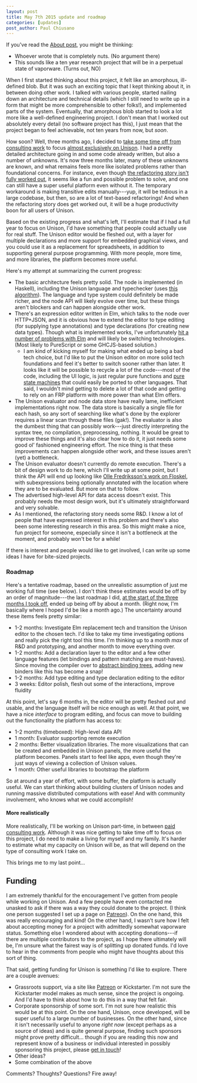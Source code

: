 ```yaml
---
layout: post
title: May 7th 2015 update and roadmap
categories: [updates]
post_author: Paul Chiusano
---
```


If you've read the [About post](/2015-05-07/about.html), you might be thinking:

* Whoever wrote that is completely nuts. (No argument there)
* This sounds like a ten year research project that will be in a perpetual state of vaporware. (Turns out, NO)

When I first started thinking about this project, it felt like an amorphous, ill-defined blob. But it was such an exciting topic that I kept thinking about it, in between doing other work. I talked with various people, started nailing down an architecture and technical details (which I still need to write up in a form that might be more comprehensible to other folks!), and implemented parts of the system. Eventually, that amorphous blob started to look a lot more like a well-defined engineering project. I don't mean that I worked out absolutely every detail (no software project has this), I just mean that the project began to feel achievable, not ten years from now, but _soon_.

How soon? Well, three months ago, I decided to [take some time off from consulting work](http://pchiusano.github.io/2015-01-26/unison-kickoff.html) to focus [almost exclusively on Unison](http://pchiusano.io/unison). I had a pretty detailed architecture going in and some code already written, but also a number of unknowns. It's now three months later, many of these unknowns are known, and what remains feels more like isolated problems rather than foundational concerns. For instance, even though [the refactoring story isn't fully worked out](https://pchiusano.github.io/2015-04-23/unison-update7.html#refactoring-sessions), it seems like a fun and possible problem to solve, and one can still have a super useful platform even without it. The temporary workaround is making transitive edits manually---yup, it will be tedious in a large codebase, but then, so are a lot of text-based refactorings! And when the refactoring story does get worked out, it will be a huge productivity boon for all users of Unison.

Based on the existing progress and what's left, I'll estimate that if I had a full year to focus on Unison, I'd have something that people could actually use for real stuff. The Unison editor would be fleshed out, with a layer for multiple declarations and more support for embedded graphical views, and you could use it as a replacement for spreadsheets, in addition to supporting general purpose programming. With more people, more time, and more libraries, the platform becomes more useful.

Here's my attempt at summarizing the current progress:

* The basic architecture feels pretty solid. The node is implemented (in Haskell), including the Unison language and typechecker (uses [this algorithm](http://www.mpi-sws.org/~neelk/bidir.pdf)). The language and type system could definitely be made richer, and the node API will likely evolve over time, but these things aren't blockers and can happen alongside other work.
* There's an expression editor written in Elm, which talks to the node over HTTP+JSON, and it is obvious how to extend the editor to type editing (for supplying type annotations) and type declarations (for creating new data types). Though what is implemented works, I've unfortunately [hit a number of problems with Elm](https://pchiusano.github.io/2015-04-23/unison-update7.html#elm-troubles) and will likely be switching technologies. (Most likely to PureScript or some GHCJS-based solution.)
  * I am kind of kicking myself for making what ended up being a bad tech choice, but I'd like to put the Unison editor on more solid tech foundations and feel it's better to switch sooner rather than later. It looks like it will be possible to recycle a lot of the code---most of the code, including the UI logic, is just regular pure functions and [pure state machines](https://github.com/unisonweb/platform/blob/master/editor/src/Elmz/Moore.elm) that could easily be ported to other languages. That said, I wouldn't mind getting to delete a lot of that code and getting to rely on an FRP platform with more power than what Elm offers.
* The Unison evaluator and node data store have really lame, inefficient implementations right now. The data store is basically a single file for each hash, so any sort of searching like what's done by the explorer requires a linear scan through these files (gak!). The evaluator is also the dumbest thing that can possibly work---just directly interpreting the syntax tree, no compilation, preprocessing, nothing. It would be great to improve these things and it's also clear how to do it, it just needs some good ol' fashioned engineering effort. The nice thing is that these improvements can happen alongside other work, and these issues aren't (yet) a bottleneck.
* The Unison evaluator doesn't currently do remote execution. There's a bit of design work to do here, which I'll write up at some point, but I think the API will end up looking like [Olle Fredriksson's work on Floskel](http://www.cs.bham.ac.uk/~drg/papers/ifl14.pdf), with subexpressions being optionally annotated with the location where they are to be evaluated.  But more on that to follow.
* The advertised high-level API for data access doesn't exist. This probably needs the most design work, but it's ultimately straightforward and very solvable.
* As I mentioned, the refactoring story needs some R&D. I know a lot of people that have expressed interest in this problem and there's also been some interesting research in this area. So this might make a nice, fun project for someone, especially since it isn't a bottleneck at the moment, and probably won't be for a while!

If there is interest and people would like to get involved, I can write up some ideas I have for bite-sized projects.

### Roadmap

Here's a tentative roadmap, based on the unrealistic assumption of just me working full time (see below). I don't think these estimates would be off by an order of magnitude---the last roadmap I did, [at the start of the three months I took off](http://pchiusano.github.io/2015-01-26/unison-kickoff.html), ended up being off by about a month. (Right now, I'm basically where I hoped I'd be like a month ago.) The uncertainty around these items feels pretty similar:

* 1-2 months: Investigate Elm replacement tech and transition the Unison editor to the chosen tech. I'd like to take my time investigating options and really pick the right tool this time. I'm thinking up to a month _max_ of R&D and prototyping, and another month to move everything over.
* 1-2 months: Add a declaration layer to the editor and a few other language features (let bindings and pattern matching are must-haves). Since moving the compiler over to [abstract binding trees](http://semantic-domain.blogspot.com/2015/03/abstract-binding-trees.html), adding new binders like this has become a snap!
* 1-2 months: Add type editing and type declaration editing to the editor
* 3 weeks: Editor polish, flesh out some of the interactions, improve fluidity

At this point, let's say 6 months in, the editor will be pretty fleshed out and usable, and the language itself will be nice enough as well. At that point, we have a nice _interface_ to program editing, and focus can move to building out the functionality the platform has access to:

* 1-2 months (timeboxed): High-level data API
* 1 month: Evaluator supporting remote execution
* 2 months: Better visualization libraries. The more visualizations that can be created and embedded in Unison panels, the more useful the platform becomes. Panels start to feel like apps, even though they're just ways of viewing a collection of Unison values.
* 1 month: Other useful libraries to bootstrap the platform

So at around a year of effort, with some buffer, the platform is actually useful. We can start thinking about building clusters of Unison nodes and running massive distributed computations with ease! And with community involvement, who knows what we could accomplish!

#### More realistically

More realistically, I'll be working on Unison part-time, in between [paid consulting work](https://pchiusano.github.io/consulting-services). Although it was nice getting to take time off to focus on this project, I do need to make a living for myself and my family. It's harder to estimate what my capacity on Unison will be, as that will depend on the type of consulting work I take on.

This brings me to my last point...

## <a id="funding"/> Funding

I am extremely thankful for the encouragement I've gotten from people while working on Unison. And a few people have even contacted me unasked to ask if there was a way they could donate to the project. (I think one person suggested I set up a page on [Patreon](https://www.patreon.com/)). On the one hand, this was really encouraging and kind! On the other hand, I wasn't sure how I felt about accepting money for a project with admittedly somewhat vaporware status. Something else I wondered about with accepting donations---if there are multiple contributors to the project, as I hope there ultimately will be, I'm unsure what the fairest way is of splitting up donated funds. I'd love to hear in the comments from people who might have thoughts about this sort of thing.

That said, getting funding for Unison is something I'd like to explore. There are a couple avenues:

* Grassroots support, via a site like [Patreon](https://www.patreon.com/) or Kickstarter. I'm not sure the Kickstarter model makes as much sense, since the project is ongoing. And I'd have to think about how to do this in a way that felt fair.
* Corporate sponsorship of some sort. I'm not sure how realistic this would be at this point. On the one hand, Unison, once developed, will be super useful to a large number of businesses. On the other hand, since it isn't necessarily useful to anyone _right now_ (except perhaps as a source of ideas) and is quite general purpose, finding such sponsors might prove pretty difficult... though if you are reading this now and represent know of a business or individual interested in possibly sponsoring this project, please [get in touch](mailto:paul.chiusano@stage-n.com)!
* Other ideas?
* Some combination of the above

Comments? Thoughts? Questions? Fire away!
